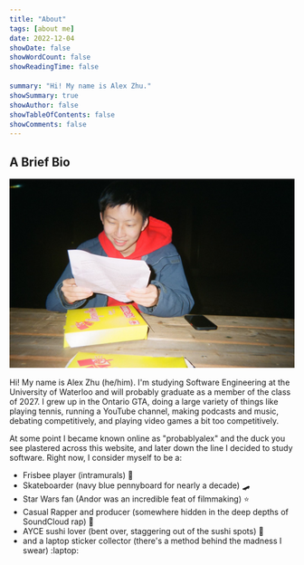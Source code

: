 ```yaml
---
title: "About"
tags: [about me]
date: 2022-12-04
showDate: false
showWordCount: false
showReadingTime: false

summary: "Hi! My name is Alex Zhu."
showSummary: true
showAuthor: false
showTableOfContents: false
showComments: false
---
```

## A Brief Bio

![Polaroid picture of Alex Zhu reading something outside of Waterloo Campus Pizza.](pizza.jpg "Waterloo Campus Pizza, 2022")

Hi! My name is Alex Zhu (he/him). I'm studying Software Engineering at the University of Waterloo and will probably graduate as a member of the class of 2027. I grew up in the Ontario GTA, doing a large variety of things like playing tennis, running a YouTube channel, making podcasts and music, debating competitively, and playing video games a bit too competitively.

At some point I became known online as "probablyalex" and the duck you see plastered across this website, and later down the line I decided to study software. Right now, I consider myself to be a:
- Frisbee player (intramurals) :flying_disc:
- Skateboarder (navy blue pennyboard for nearly a decade) :skateboard:
- Star Wars fan (Andor was an incredible feat of filmmaking) :star:
- Casual Rapper and producer (somewhere hidden in the deep depths of SoundCloud rap) :microphone:
- AYCE sushi lover (bent over, staggering out of the sushi spots) :sushi:
- and a laptop sticker collector (there's a method behind the madness I swear) :laptop: